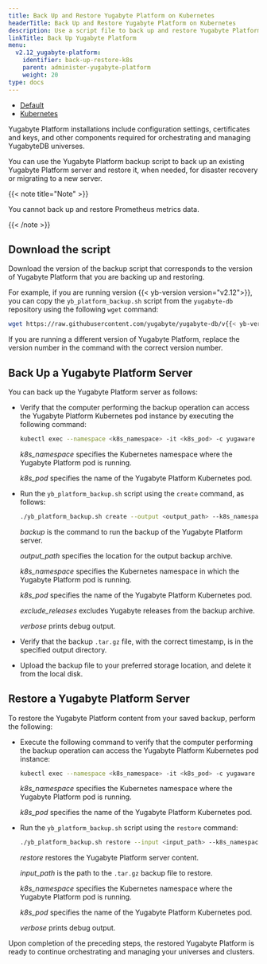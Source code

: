 ```yaml
---
title: Back Up and Restore Yugabyte Platform on Kubernetes
headerTitle: Back Up and Restore Yugabyte Platform on Kubernetes
description: Use a script file to back up and restore Yugabyte Platform on Kubernetes.
linkTitle: Back Up Yugabyte Platform
menu:
  v2.12_yugabyte-platform:
    identifier: back-up-restore-k8s
    parent: administer-yugabyte-platform
    weight: 20
type: docs
---
```


<ul class="nav nav-tabs-alt nav-tabs-yb">

  <li >
    <a href="../back-up-restore-yp" class="nav-link">
      <i class="fa-solid fa-cloud"></i>
      Default
    </a>
  </li>

  <li>
    <a href="../back-up-restore-k8s" class="nav-link active">
      <i class="fa-solid fa-cubes" aria-hidden="true"></i>
      Kubernetes
    </a>
  </li>

</ul>

Yugabyte Platform installations include configuration settings, certificates and keys, and other components required for orchestrating and managing YugabyteDB universes.

You can use the Yugabyte Platform backup script to back up an existing Yugabyte Platform server and restore it, when needed, for disaster recovery or migrating to a new server.

{{< note title="Note" >}}

You cannot back up and restore Prometheus metrics data.

{{< /note >}}

## Download the script

Download the version of the backup script that corresponds to the version of Yugabyte Platform that you are backing up and restoring.

For example, if you are running version {{< yb-version version="v2.12">}}, you can copy the `yb_platform_backup.sh` script from the `yugabyte-db` repository using the following `wget` command:

```sh
wget https://raw.githubusercontent.com/yugabyte/yugabyte-db/v{{< yb-version version="v2.12">}}/managed/devops/bin/yb_platform_backup.sh
```

If you are running a different version of Yugabyte Platform, replace the version number in the command with the correct version number.

## Back Up a Yugabyte Platform Server

You can back up the Yugabyte Platform server as follows:

- Verify that the computer performing the backup operation can access the Yugabyte Platform Kubernetes pod instance by executing the following command:

  ```sh
  kubectl exec --namespace <k8s_namespace> -it <k8s_pod> -c yugaware -- cat /opt/yugabyte/yugaware/README.md
  ```

  *k8s_namespace* specifies the Kubernetes namespace where the Yugabyte Platform pod is running.

  *k8s_pod* specifies the name of the Yugabyte Platform Kubernetes pod.

- Run the `yb_platform_backup.sh` script using the `create` command, as follows:

  ```sh
  ./yb_platform_backup.sh create --output <output_path> --k8s_namespace <k8s_namespace> --k8s_pod <k8s_pod> [--exclude_releases --verbose]
  ```

  *backup* is the command to run the backup of the Yugabyte Platform server.

  *output_path* specifies the location for the output backup archive.

  *k8s_namespace* specifies the Kubernetes namespace in which the Yugabyte Platform pod is running.

  *k8s_pod* specifies the name of the Yugabyte Platform Kubernetes pod.

  *exclude_releases* excludes Yugabyte releases from the backup archive.

  *verbose* prints debug output.

- Verify that the backup `.tar.gz` file, with the correct timestamp, is in the specified output directory.

- Upload the backup file to your preferred storage location, and delete it from the local disk.

## Restore a Yugabyte Platform Server

To restore the Yugabyte Platform content from your saved backup, perform the following:

- Execute the following command to verify that the computer performing the backup operation can access the Yugabyte Platform Kubernetes pod instance:

    ```sh
    kubectl exec --namespace <k8s_namespace> -it <k8s_pod> -c yugaware -- cat /opt/yugabyte/yugaware/README.md
    ```

    *k8s_namespace* specifies the Kubernetes namespace where the Yugabyte Platform pod is running.

    *k8s_pod* specifies the name of the Yugabyte Platform Kubernetes pod.

- Run the `yb_platform_backup.sh` script using the `restore` command:

    ```sh
    ./yb_platform_backup.sh restore --input <input_path> --k8s_namespace <k8s_namespace> --k8s_pod <k8s_pod> [--verbose]
    ```

    *restore* restores the Yugabyte Platform server content.

    *input_path* is the path to the `.tar.gz` backup file to restore.

    *k8s_namespace* specifies the Kubernetes namespace where the Yugabyte Platform pod is running.

    *k8s_pod* specifies the name of the Yugabyte Platform Kubernetes pod.

    *verbose* prints debug output.

Upon completion of the preceding steps, the restored Yugabyte Platform is ready to continue orchestrating and managing your universes and clusters.

